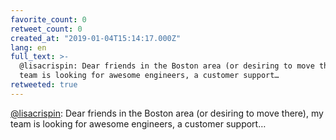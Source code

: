 ```yaml
---
favorite_count: 0
retweet_count: 0
created_at: "2019-01-04T15:14:17.000Z"
lang: en
full_text: >-
  @lisacrispin: Dear friends in the Boston area (or desiring to move there), my
  team is looking for awesome engineers, a customer support…
retweeted: true
---
```


[@lisacrispin](https://twitter.com/lisacrispin): Dear friends in the Boston area
(or desiring to move there), my team is looking for awesome engineers, a
customer support…
